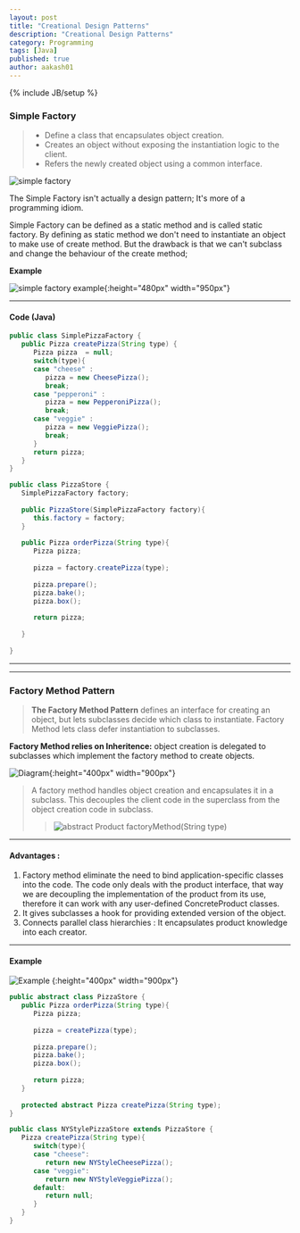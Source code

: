 ```yaml
---
layout: post
title: "Creational Design Patterns"
description: "Creational Design Patterns"
category: Programming
tags: [Java]
published: true
author: aakash01
---
```

{% include JB/setup %}

### Simple Factory

> * Define a class that encapsulates object creation.
> * Creates an object without exposing the instantiation logic to the client.
> * Refers the newly created object using a common interface.

![simple factory]({{http://aakash01.github.io}}/assets/images/simplefactory.png)

The Simple Factory isn't actually a design pattern; It's more of a programming idiom.

Simple Factory can be defined as a static method and is called static factory. By defining as static method we don't need to 
instantiate an object to make use of create method. But the drawback is that we can't subclass and change the behaviour of the 
create method;

**Example**


![simple factory example]({{http://aakash01.github.io}}/assets/images/simplefactory_example.jpg ){:height="480px" width="950px"}

-   -   -

#### Code (Java)
``` java
public class SimplePizzaFactory {
   public Pizza createPizza(String type) {
      Pizza pizza  = null;
      switch(type){
      case "cheese" :
         pizza = new CheesePizza();
         break;
      case "pepperoni" :
         pizza = new PepperoniPizza();
         break;
      case "veggie" :
         pizza = new VeggiePizza();
         break;
      }
      return pizza;
   }
}
```
``` java
public class PizzaStore {
   SimplePizzaFactory factory;
   
   public PizzaStore(SimplePizzaFactory factory){
      this.factory = factory;
   }
   
   public Pizza orderPizza(String type){
      Pizza pizza;
      
      pizza = factory.createPizza(type);
      
      pizza.prepare();
      pizza.bake();
      pizza.box();
      
      return pizza;
      
   }
   
}
```
-----------------------------
-----------------------------

### Factory Method Pattern

> **The Factory Method Pattern** defines an interface for creating an object, but lets subclasses decide which class to instantiate. 
Factory Method lets class defer instantiation to subclasses.

**Factory Method relies on Inheritence:** object creation is delegated to subclasses which implement the factory method to create objects. 

![Diagram]({{http://aakash01.github.io}}/assets/images/factorymethod_pattern.jpg){:height="400px" width="900px"}

> A factory method handles object creation and encapsulates it in a subclass. This decouples the client code in the superclass from the object creation code in subclass.
> > ![abstract Product factoryMethod(String type)]({{http://aakash01.github.io}}/assets/images/factory_method.png)

----------------------------

#### Advantages : 
1. Factory method eliminate the need to bind application-specific classes into the code. The code only deals with the product interface, 
that way we are decoupling the implementation of the product from its use, therefore it can work with any user-defined ConcreteProduct classes.
2. It gives subclasses a hook for providing extended version of the object. 
3. Connects parallel class hierarchies : It encapsulates product knowledge into each creator. 

-----------------------------
    
####   Example

![Example]({{http://aakash01.github.io}}/assets/images/factorymethod_pattern_example.jpg) {:height="400px" width="900px"}

``` java
public abstract class PizzaStore {
   public Pizza orderPizza(String type){
      Pizza pizza;
      
      pizza = createPizza(type);
      
      pizza.prepare();
      pizza.bake();
      pizza.box();
      
      return pizza;
   }
   
   protected abstract Pizza createPizza(String type);
}
```
``` java
public class NYStylePizzaStore extends PizzaStore {
   Pizza createPizza(String type){
      switch(type){
      case "cheese":
         return new NYStyleCheesePizza();
      case "veggie":
         return new NYStyleVeggiePizza();
      default:
         return null;
      }
   }
}
```


